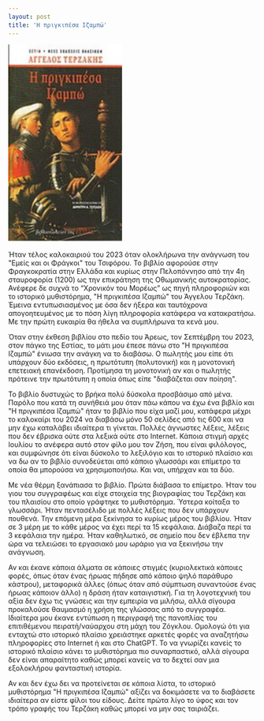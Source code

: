 ```yaml
---
layout: post
title: 'Η πριγκιπέσα Ιζαμπώ'
---
```


![Εξώφυλλο Πριγκιπέσα Ιζαμπώ, Εστία](/assets/izampo.jpg#center)

Ήταν τέλος καλοκαιριού του 2023 όταν ολοκλήρωνα την ανάγνωση του "Εμείς και οι Φράγκοι" του Τσιφόρου. Το βιβλίο αφορούσε στην Φραγκοκρατία στην Ελλάδα και κυρίως στην Πελοπόννησο από την 4η σταυροφορία (1200) ως την επικράτηση της Οθωμανικής αυτοκρατορίας. Ανέφερε δε συχνά το “Χρονικόν του Μορέως” ως πηγή πληροφοριών και το ιστορικό μυθιστόρημα, "Η πριγκιπέσα Ιζαμπώ" του Άγγελου Τερζάκη. Έμεινα εντυπωσιασμένος με όσα δεν ήξερα και ταυτόχρονα απογοητευμένος με το πόση λίγη πληροφορία κατάφερα να κατακρατήσω. Με την πρώτη ευκαιρία θα ήθελα να συμπλήρωνα τα κενά μου.

Όταν στην έκθεση βιβλίου στο πεδίο του Άρεως, τον Σεπτέμβρη του 2023, στον πάγκο της Εστίας, το μάτι μου έπεσε πάνω στο "Η πριγκιπέσα Ιζαμπώ" ένιωσα την ανάγκη να το διαβάσω. Ο πωλητής μου είπε ότι υπάρχουν δύο εκδόσεις, η πρωτότυπη (πολυτονική) και η μονοτονική επετειακή επανέκδοση. Προτίμησα τη μονοτονική αν και ο πωλητής πρότεινε την πρωτότυπη η οποία όπως είπε "διαβάζεται σαν ποίηση".

Το βιβλίο δυστυχώς το βρήκα πολύ δύσκολα προσβάσιμο από μένα. Παρόλο που κατά τη συνήθειά μου όταν πάω κάπου να έχω ένα βιβλίο και "Η πριγκιπέσα Ιζαμπώ" ήταν το βιβλίο που είχα μαζί μου, κατάφερα μέχρι το καλοκαίρι του 2024 να διαβάσω μόνο 50 σελίδες από τις 600 και να μην έχω καταλάβει ιδιαίτερα τι γίνεται. Πολλές άγνωστες λέξεις, λέξεις που δεν έβρισκα ούτε στα λεξικά ούτε στο Internet. Κάποια στιγμή αρχές Ιουλίου το ανέφερα αυτό στον φίλο μου τον Ζήση, που είναι φιλόλογος, και συμφώνησε ότι είναι δύσκολο το λεξιλόγιο και το ιστορικό πλαίσιο και να δω αν το βιβλίο συνοδεύεται από κάποιο γλωσσάρι και επίμετρο τα οποία θα μπορούσα να χρησιμοποιήσω. Και ναι, υπήρχαν και τα δύο.

Με νέα θέρμη ξανάπιασα το βιβλίο. Πρώτα διάβασα το επίμετρο. Ήταν του γιου του συγγραφέως και είχε στοιχεία της βιογραφίας του Τερζάκη και του πλαισίου στο οποίο γράφτηκε το μυθιστόρημα. Ύστερα κοίταξα το γλωσσάρι. Ήταν πεντασέλιδο με πολλές λέξεις που δεν υπάρχουν πουθενά. Την επόμενη μέρα ξεκίνησα το κυρίως μέρος του βιβλίου. Ήταν σε 3 μέρη με το κάθε μέρος να έχει περί τα 15 κεφάλαια. Διάβαζα περί τα 3 κεφάλαια την ημέρα. Ήταν καθηλωτικό, σε σημείο που δεν έβλεπα την ώρα να τελειώσει το εργασιακό μου ωράριο για να ξεκινήσω την ανάγνωση. 

Αν και έκανε κάποια άλματα σε κάποιες στιγμές (κυριολεκτικά κάποιες φορές, όπως όταν ένας ήρωας πήδησε από κάποιο ψηλό παράθυρο κάστρου), μεταφορικά άλλες (όπως όταν από σύμπτωση συναντούσε ένας ήρωας κάποιον άλλο) η δράση ήταν καταιγιστική. 
Για τη λογοτεχνική του αξία δεν έχω τις γνώσεις και την εμπειρία να μιλήσω, αλλά σίγουρα προκαλούσε θαυμασμό η χρήση της γλώσσας από το συγγραφέα. Ιδιαίτερα μου έκανε εντύπωση η περιγραφή της πανοπλίας του επιτιθέμενου πειρατή/ναύαρχου στη μάχη του Ζόγκλου. Ομολογώ ότι για ενταχτώ στο ιστορικό πλαίσιο χρειάστηκε αρκετές φορές να αναζητήσω πληροφορίες στο Internet ή και στο ChatGPT. Το να γνωρίζει κανείς το ιστορικό πλαίσιο κάνει το μυθιστόρημα πιο συναρπαστικό, αλλά σίγουρα δεν είναι απαραίτητο καθώς μπορεί κανείς να το δεχτεί σαν μια εξολοκλήρου φανταστική ιστορία.

Αν και δεν έχω δει να προτείνεται σε κάποια λίστα, το ιστορικό μυθιστόρημα "Η πριγκιπέσα Ιζαμπώ" αξίζει να δοκιμάσετε να το διαβάσετε ιδιαίτερα αν είστε φίλοι του είδους. Δείτε πρώτα λίγο το ύφος και τον τρόπο γραφής του Τερζάκη καθώς μπορεί να μην σας ταιριάζει.
